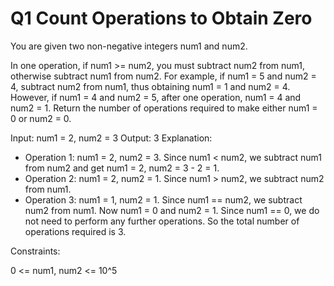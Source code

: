 # Q1 Count Operations to Obtain Zero

You are given two non-negative integers num1 and num2.

In one operation, if num1 >= num2, you must subtract num2 from num1, otherwise subtract num1 from num2.
For example, if num1 = 5 and num2 = 4, subtract num2 from num1, thus obtaining num1 = 1 and num2 = 4. However, if num1 = 4 and num2 = 5, after one operation, num1 = 4 and num2 = 1.
Return the number of operations required to make either num1 = 0 or num2 = 0.

Input: num1 = 2, num2 = 3
Output: 3
Explanation: 
- Operation 1: num1 = 2, num2 = 3. Since num1 < num2, we subtract num1 from num2 and get num1 = 2, num2 = 3 - 2 = 1.
- Operation 2: num1 = 2, num2 = 1. Since num1 > num2, we subtract num2 from num1.
- Operation 3: num1 = 1, num2 = 1. Since num1 == num2, we subtract num2 from num1.
Now num1 = 0 and num2 = 1. Since num1 == 0, we do not need to perform any further operations.
So the total number of operations required is 3.


Constraints:

0 <= num1, num2 <= 10^5
